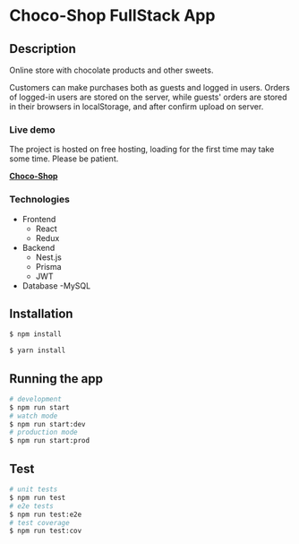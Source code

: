 # Choco-Shop FullStack App

## Description

Online store with chocolate products and other sweets.

Customers can make purchases both as guests and logged in users. Orders of logged-in users are stored on the server, while guests' orders are stored in their browsers in localStorage, and after confirm upload on server.

### Live demo

The project is hosted on free hosting, loading for the first time may take some time. Please be patient.

**[Choco-Shop](https://choco-shop.onrender.com/)**

### Technologies

- Frontend
  - React
  - Redux
- Backend
  - Nest.js
  - Prisma
  - JWT
- Database
  -MySQL

## Installation

```bash
$ npm install 

$ yarn install
```

## Running the app

```bash
# development
$ npm run start
# watch mode
$ npm run start:dev
# production mode
$ npm run start:prod
```

## Test

```bash
# unit tests
$ npm run test
# e2e tests
$ npm run test:e2e
# test coverage
$ npm run test:cov
```

